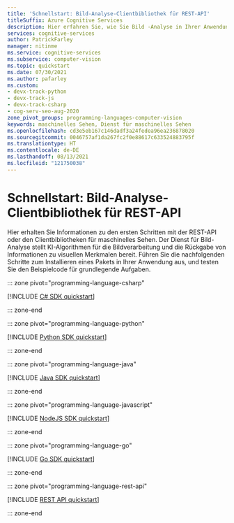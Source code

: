 ```yaml
---
title: 'Schnellstart: Bild-Analyse-Clientbibliothek für REST-API'
titleSuffix: Azure Cognitive Services
description: Hier erfahren Sie, wie Sie Bild -Analyse in Ihrer Anwendung über eine native Clientbibliothek in der Sprache Ihrer Wahl verwenden.
services: cognitive-services
author: PatrickFarley
manager: nitinme
ms.service: cognitive-services
ms.subservice: computer-vision
ms.topic: quickstart
ms.date: 07/30/2021
ms.author: pafarley
ms.custom:
- devx-track-python
- devx-track-js
- devx-track-csharp
- cog-serv-seo-aug-2020
zone_pivot_groups: programming-languages-computer-vision
keywords: maschinelles Sehen, Dienst für maschinelles Sehen
ms.openlocfilehash: cd3e5eb167c146dadf3a24fedea96ea236878020
ms.sourcegitcommit: 0046757af1da267fc2f0e88617c633524883795f
ms.translationtype: HT
ms.contentlocale: de-DE
ms.lasthandoff: 08/13/2021
ms.locfileid: "121750038"
---
```

# <a name="quickstart-use-the-image-analysis-client-library-or-rest-api"></a>Schnellstart: Bild-Analyse-Clientbibliothek für REST-API

Hier erhalten Sie Informationen zu den ersten Schritten mit der REST-API oder den Clientbibliotheken für maschinelles Sehen. Der Dienst für Bild-Analyse stellt KI-Algorithmen für die Bildverarbeitung und die Rückgabe von Informationen zu visuellen Merkmalen bereit. Führen Sie die nachfolgenden Schritte zum Installieren eines Pakets in Ihrer Anwendung aus, und testen Sie den Beispielcode für grundlegende Aufgaben.



::: zone pivot="programming-language-csharp"

[!INCLUDE [C# SDK quickstart](../includes/quickstarts-sdk/image-analysis-csharp-sdk.md)]

::: zone-end

::: zone pivot="programming-language-python"

[!INCLUDE [Python SDK quickstart](../includes/quickstarts-sdk/image-analysis-python-sdk.md)]

::: zone-end

::: zone pivot="programming-language-java"

[!INCLUDE [Java SDK quickstart](../includes/quickstarts-sdk/image-analysis-java-sdk.md)]

::: zone-end

::: zone pivot="programming-language-javascript"

[!INCLUDE [NodeJS SDK quickstart](../includes/quickstarts-sdk/image-analysis-node-sdk.md)]

::: zone-end

::: zone pivot="programming-language-go"

[!INCLUDE [Go SDK quickstart](../includes/quickstarts-sdk/image-analysis-go-sdk.md)]

::: zone-end

::: zone pivot="programming-language-rest-api"

[!INCLUDE [REST API quickstart](../includes/image-analysis-curl-quickstart.md)]

::: zone-end
